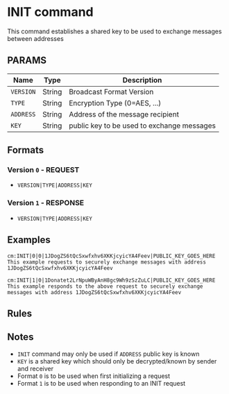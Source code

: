 # INIT command
This command establishes a shared key to be used to exchange messages between addresses

## PARAMS
| Name          | Type   | Description                               |
| --------- | ------ | ----------------------------------------- |
| `VERSION` | String | Broadcast Format Version                  |
| `TYPE`    | String | Encryption Type (0=AES, ...)              |
| `ADDRESS` | String | Address of the message recipient          |
| `KEY`     | String | public key to be used to exchange messages|

## Formats

### Version `0` - REQUEST
- `VERSION|TYPE|ADDRESS|KEY`

### Version `1` - RESPONSE
- `VERSION|TYPE|ADDRESS|KEY`

## Examples
```
cm:INIT|0|0|1JDogZS6tQcSxwfxhv6XKKjcyicYA4Feev|PUBLIC_KEY_GOES_HERE
This example requests to securely exchange messages with address 1JDogZS6tQcSxwfxhv6XKKjcyicYA4Feev
```

```
cm:INIT|1|0|1Donatet2LrNpuWByAnH8gc9Wh9zSzZuLC|PUBLIC_KEY_GOES_HERE
This example responds to the above request to securely exchange messages with address 1JDogZS6tQcSxwfxhv6XKKjcyicYA4Feev
```

## Rules

## Notes
- `INIT` command may only be used if `ADDRESS` public key is known
- `KEY` is a shared key which should only be decrypted/known by sender and receiver
- Format `0` is to be used when first initializing a request
- Format `1` is to be used when responding to an INIT request 